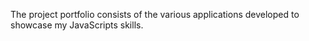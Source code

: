 The project portfolio consists of the various applications developed to showcase
my JavaScripts skills.
